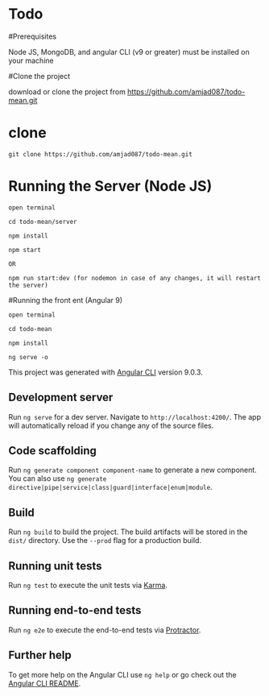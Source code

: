 # Todo

#Prerequisites

Node JS, MongoDB, and angular CLI (v9 or greater) must be installed on your machine


#Clone the project

download or clone the project from https://github.com/amjad087/todo-mean.git

# clone

 	git clone https://github.com/amjad087/todo-mean.git

# Running the Server (Node JS)

	open terminal

	cd todo-mean/server

	npm install

	npm start

	OR

	npm run start:dev (for nodemon in case of any changes, it will restart the server)


#Running the front ent (Angular 9)

	open terminal

	cd todo-mean

	npm install

	ng serve -o

This project was generated with [Angular CLI](https://github.com/angular/angular-cli) version 9.0.3.

## Development server

Run `ng serve` for a dev server. Navigate to `http://localhost:4200/`. The app will automatically reload if you change any of the source files.

## Code scaffolding

Run `ng generate component component-name` to generate a new component. You can also use `ng generate directive|pipe|service|class|guard|interface|enum|module`.

## Build

Run `ng build` to build the project. The build artifacts will be stored in the `dist/` directory. Use the `--prod` flag for a production build.

## Running unit tests

Run `ng test` to execute the unit tests via [Karma](https://karma-runner.github.io).

## Running end-to-end tests

Run `ng e2e` to execute the end-to-end tests via [Protractor](http://www.protractortest.org/).

## Further help

To get more help on the Angular CLI use `ng help` or go check out the [Angular CLI README](https://github.com/angular/angular-cli/blob/master/README.md).
